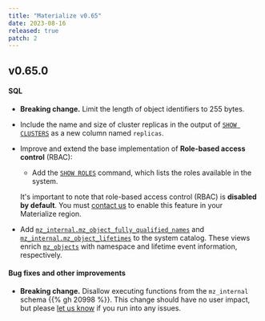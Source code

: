 ```yaml
---
title: "Materialize v0.65"
date: 2023-08-16
released: true
patch: 2
---
```


## v0.65.0

#### SQL

* **Breaking change.** Limit the length of object identifiers to 255 bytes.

* Include the name and size of cluster replicas in the output of
  [`SHOW CLUSTERS`](/sql/show-clusters/) as a new column named `replicas`.

* Improve and extend the base implementation of **Role-based
  access control** (RBAC):

  * Add the [`SHOW ROLES`](/sql/show-roles/) command, which lists the roles
    available in the system.

  It's important to note that role-based access control (RBAC) is **disabled by
  default**. You must [contact us](https://materialize.com/contact/) to enable
  this feature in your Materialize region.

* Add [`mz_internal.mz_object_fully_qualified_names`](/sql/system-catalog/mz_internal/#mz_object_fully_qualified_names)
  and [`mz_internal.mz_object_lifetimes`](/sql/system-catalog/mz_internal/#mz_object_lifetimes)
  to the system catalog. These views enrich [`mz_objects`](/sql/system-catalog/mz_catalog/#mz_objects)
  with namespace and lifetime event information, respectively.

#### Bug fixes and other improvements

* **Breaking change.** Disallow executing functions from the `mz_internal`
    schema {{% gh 20998 %}}. This change should have no user impact, but
    please [let us know](https://materialize.com/s/chat) if you run into any
    issues.
